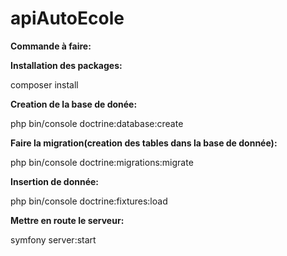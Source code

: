 # apiAutoEcole


**Commande à faire:**



**Installation des packages:**

composer install

**Creation de la base de donée:**

php bin/console doctrine:database:create

**Faire la migration(creation des tables dans la base de donnée):**

php bin/console doctrine:migrations:migrate

**Insertion de donnée:**

php bin/console doctrine:fixtures:load


**Mettre en route le serveur:**

symfony server:start

